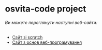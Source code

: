 # osvita-code project
###### Ви можете переглянути наступні веб-сайти:
* [Сайт зі scratch](http://bit.ly/siversk-scratch)
* [Сайт з основ веб-програмування](http://bit.ly/siversk-web)
